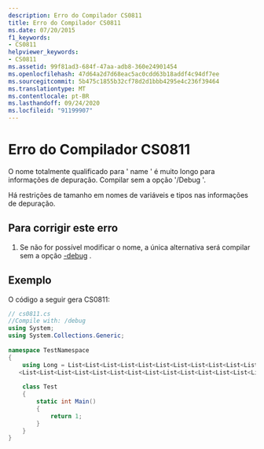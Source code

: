 ```yaml
---
description: Erro do Compilador CS0811
title: Erro do Compilador CS0811
ms.date: 07/20/2015
f1_keywords:
- CS0811
helpviewer_keywords:
- CS0811
ms.assetid: 99f81ad3-684f-47aa-adb8-360e24901454
ms.openlocfilehash: 47d64a2d7d68eac5ac0cdd63b18addf4c94df7ee
ms.sourcegitcommit: 5b475c1855b32cf78d2d1bbb4295e4c236f39464
ms.translationtype: MT
ms.contentlocale: pt-BR
ms.lasthandoff: 09/24/2020
ms.locfileid: "91199907"
---
```

# <a name="compiler-error-cs0811"></a>Erro do Compilador CS0811

O nome totalmente qualificado para ' name ' é muito longo para informações de depuração. Compilar sem a opção '/Debug '.  
  
 Há restrições de tamanho em nomes de variáveis e tipos nas informações de depuração.  
  
## <a name="to-correct-this-error"></a>Para corrigir este erro  
  
1. Se não for possível modificar o nome, a única alternativa será compilar sem a opção [-debug](../language-reference/compiler-options/debug-compiler-option.md) .  
  
## <a name="example"></a>Exemplo  

 O código a seguir gera CS0811:  
  
```csharp  
// cs0811.cs  
//Compile with: /debug  
using System;  
using System.Collections.Generic;  
  
namespace TestNamespace  
{  
    using Long = List<List<List<List<List<List<List<List<List<List<List<List<List  
   <List<List<List<List<List<List<List<List<List<List<List<List<List<List<List<int>>>>>>>>>>>>>>>>>>>>>>>>>>>>; // CS0811  
  
    class Test  
    {  
        static int Main()  
        {  
            return 1;  
        }  
    }  
}  
```
